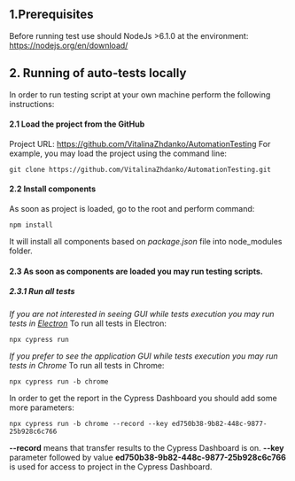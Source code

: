 ## 1.Prerequisites
Before running test use should NodeJs >6.1.0 at the environment: https://nodejs.org/en/download/
## 2. Running of auto-tests locally
In order to run testing script at your own machine perform the following instructions:
#### 2.1 Load the project from the GitHub
Project URL: https://github.com/VitalinaZhdanko/AutomationTesting For example, you may load the project using the command line:
```
git clone https://github.com/VitalinaZhdanko/AutomationTesting.git
```
#### 2.2 Install components
As soon as project is loaded, go to the root and perform command:
```
npm install
```
It will install all components based on *package.json* file into node_modules folder.
#### 2.3 As soon as components are loaded you may run testing scripts.
##### 2.3.1 Run all tests
*If you are not interested in seeing GUI while tests execution you may run tests in [Electron](https://www.npmjs.com/package/electron)*
To run all tests in Electron:
```
npx cypress run
```
*If you prefer to see the application GUI while tests execution you may run tests in Chrome*
To run all tests in Chrome:
```
npx cypress run -b chrome
```
In order to get the report in the Cypress Dashboard you should add some more parameters:
```
npx cypress run -b chrome --record --key ed750b38-9b82-448c-9877-25b928c6c766
```
**--record** means that transfer results to the Cypress Dashboard is on.
**--key** parameter followed by value **ed750b38-9b82-448c-9877-25b928c6c766** is used for access to project in the Cypress Dashboard.
